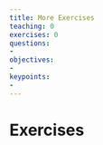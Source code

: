 ```yaml
---
title: More Exercises
teaching: 0
exercises: 0
questions:
- 
objectives:
- 
keypoints:
- 
---
```


# Exercises
